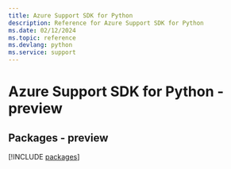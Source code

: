 ```yaml
---
title: Azure Support SDK for Python
description: Reference for Azure Support SDK for Python
ms.date: 02/12/2024
ms.topic: reference
ms.devlang: python
ms.service: support
---
```

# Azure Support SDK for Python - preview
## Packages - preview
[!INCLUDE [packages](support-index.md)]